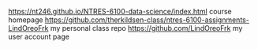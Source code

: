 https://nt246.github.io/NTRES-6100-data-science/index.html
course homepage
https://github.com/therkildsen-class/ntres-6100-assignments-LindOreoFrk
my personal class repo
https://github.com/LindOreoFrk
my user account page
